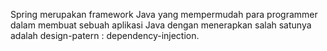 Spring merupakan framework Java yang mempermudah para programmer dalam membuat sebuah aplikasi Java dengan menerapkan salah satunya adalah design-patern : dependency-injection.
 
